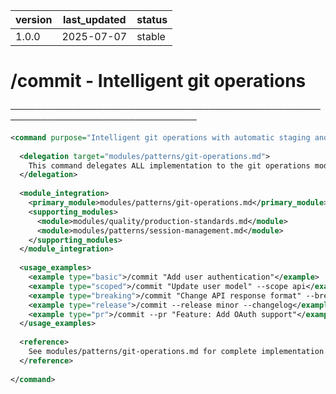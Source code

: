 | version | last_updated | status |
|---------|--------------|--------|
| 1.0.0   | 2025-07-07   | stable |

# /commit - Intelligent git operations

────────────────────────────────────────────────────────────────────────────────

```xml
<command purpose="Intelligent git operations with automatic staging and conventional commits">
  
  <delegation target="modules/patterns/git-operations.md">
    This command delegates ALL implementation to the git operations module which provides comprehensive git workflow automation including conventional commits, intelligent staging, release management, and PR creation.
  </delegation>
  
  <module_integration>
    <primary_module>modules/patterns/git-operations.md</primary_module>
    <supporting_modules>
      <module>modules/quality/production-standards.md</module>
      <module>modules/patterns/session-management.md</module>
    </supporting_modules>
  </module_integration>
  
  <usage_examples>
    <example type="basic">/commit "Add user authentication"</example>
    <example type="scoped">/commit "Update user model" --scope api</example>
    <example type="breaking">/commit "Change API response format" --breaking</example>
    <example type="release">/commit --release minor --changelog</example>
    <example type="pr">/commit --pr "Feature: Add OAuth support"</example>
  </usage_examples>
  
  <reference>
    See modules/patterns/git-operations.md for complete implementation details including conventional commit patterns, automated staging, release workflows, and PR integration.
  </reference>
  
</command>
```
